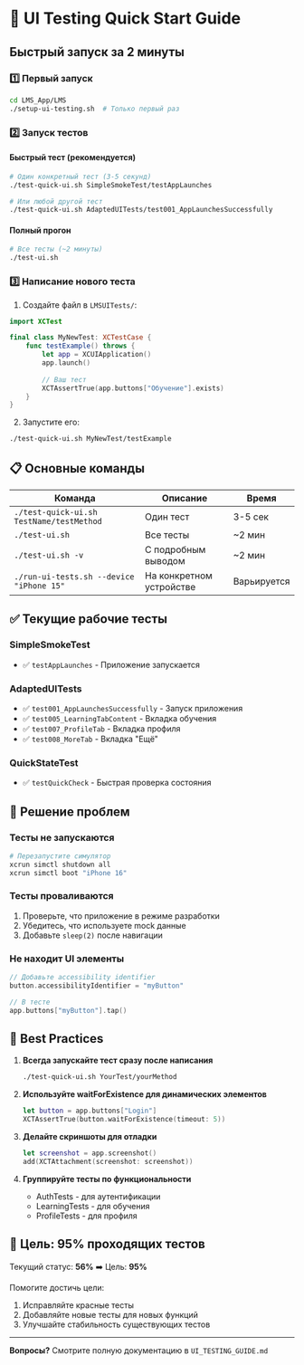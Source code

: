 # 🚀 UI Testing Quick Start Guide

## Быстрый запуск за 2 минуты

### 1️⃣ Первый запуск
```bash
cd LMS_App/LMS
./setup-ui-testing.sh  # Только первый раз
```

### 2️⃣ Запуск тестов

#### Быстрый тест (рекомендуется)
```bash
# Один конкретный тест (3-5 секунд)
./test-quick-ui.sh SimpleSmokeTest/testAppLaunches

# Или любой другой тест
./test-quick-ui.sh AdaptedUITests/test001_AppLaunchesSuccessfully
```

#### Полный прогон
```bash
# Все тесты (~2 минуты)
./test-ui.sh
```

### 3️⃣ Написание нового теста

1. Создайте файл в `LMSUITests/`:
```swift
import XCTest

final class MyNewTest: XCTestCase {
    func testExample() throws {
        let app = XCUIApplication()
        app.launch()
        
        // Ваш тест
        XCTAssertTrue(app.buttons["Обучение"].exists)
    }
}
```

2. Запустите его:
```bash
./test-quick-ui.sh MyNewTest/testExample
```

## 📋 Основные команды

| Команда | Описание | Время |
|---------|----------|-------|
| `./test-quick-ui.sh TestName/testMethod` | Один тест | 3-5 сек |
| `./test-ui.sh` | Все тесты | ~2 мин |
| `./test-ui.sh -v` | С подробным выводом | ~2 мин |
| `./run-ui-tests.sh --device "iPhone 15"` | На конкретном устройстве | Варьируется |

## ✅ Текущие рабочие тесты

### SimpleSmokeTest
- ✅ `testAppLaunches` - Приложение запускается

### AdaptedUITests  
- ✅ `test001_AppLaunchesSuccessfully` - Запуск приложения
- ✅ `test005_LearningTabContent` - Вкладка обучения
- ✅ `test007_ProfileTab` - Вкладка профиля
- ✅ `test008_MoreTab` - Вкладка "Ещё"

### QuickStateTest
- ✅ `testQuickCheck` - Быстрая проверка состояния

## 🔧 Решение проблем

### Тесты не запускаются
```bash
# Перезапустите симулятор
xcrun simctl shutdown all
xcrun simctl boot "iPhone 16"
```

### Тесты проваливаются
1. Проверьте, что приложение в режиме разработки
2. Убедитесь, что используете mock данные
3. Добавьте `sleep(2)` после навигации

### Не находит UI элементы
```swift
// Добавьте accessibility identifier
button.accessibilityIdentifier = "myButton"

// В тесте
app.buttons["myButton"].tap()
```

## 📝 Best Practices

1. **Всегда запускайте тест сразу после написания**
   ```bash
   ./test-quick-ui.sh YourTest/yourMethod
   ```

2. **Используйте waitForExistence для динамических элементов**
   ```swift
   let button = app.buttons["Login"]
   XCTAssertTrue(button.waitForExistence(timeout: 5))
   ```

3. **Делайте скриншоты для отладки**
   ```swift
   let screenshot = app.screenshot()
   add(XCTAttachment(screenshot: screenshot))
   ```

4. **Группируйте тесты по функциональности**
   - AuthTests - для аутентификации
   - LearningTests - для обучения
   - ProfileTests - для профиля

## 🎯 Цель: 95% проходящих тестов

Текущий статус: **56%** ➡️ Цель: **95%**

Помогите достичь цели:
1. Исправляйте красные тесты
2. Добавляйте новые тесты для новых функций
3. Улучшайте стабильность существующих тестов

---

**Вопросы?** Смотрите полную документацию в `UI_TESTING_GUIDE.md` 